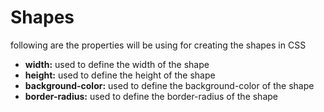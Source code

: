 # Shapes

following are the properties will be using for creating the shapes in CSS

- **width:** used to define the width of the shape
- **height:** used to define the height of the shape
- **background-color:** used to define the background-color of the shape
- **border-radius:** used to define the border-radius of the shape
